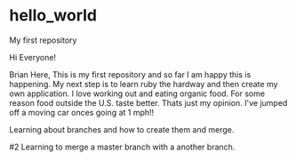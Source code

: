 # hello_world
My first repository

Hi Everyone!

Brian Here, This is my first repository and so far I am happy this is happening. My next step is to learn ruby the hardway and then create my own application. I love working out and eating organic food. For some reason food outside the U.S. taste better. Thats just my opinion. I've jumped off a moving car onces going at 1 mph!!

Learning about branches and how to create them and merge.

#2 Learning to merge a master branch with a another branch. 
